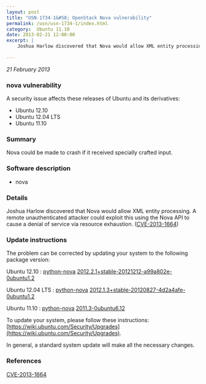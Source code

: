 ```yaml
---
layout: post
title: "USN-1734-1&#58; OpenStack Nova vulnerability"
permalink: /usn/usn-1734-1/index.html
category:  Ubuntu 11.10
date: 2013-02-21 12:00:00
excerpt: |
    Joshua Harlow discovered that Nova would allow XML entity processing. A remote unauthenticated attacker could exploit this using the Nova API to cause a denial of service via resource exhaustion. ([CVE-2013-1664](http://people.ubuntu.com/~ubuntu-security/cve/CVE-2013-1664)) 
    
--- 
```

 
 

*21 February 2013*

### nova vulnerability

A security issue affects these releases of Ubuntu and its derivatives:

* Ubuntu 12.10
* Ubuntu 12.04 LTS
* Ubuntu 11.10

### Summary

Nova could be made to crash if it received specially crafted input. 

### Software description

* nova 

### Details

Joshua Harlow discovered that Nova would allow XML entity processing. A remote unauthenticated attacker could exploit this using the Nova API to cause a denial of service via resource exhaustion. ([CVE-2013-1664](http://people.ubuntu.com/~ubuntu-security/cve/CVE-2013-1664)) 

### Update instructions

The problem can be corrected by updating your system to the following package version:

Ubuntu 12.10
 : [python-nova](https://launchpad.net/ubuntu/+source/nova) <span> [2012.2.1+stable-20121212-a99a802e-0ubuntu1.2](https://launchpad.net/ubuntu/+source/nova/2012.2.1+stable-20121212-a99a802e-0ubuntu1.2) </span> 

Ubuntu 12.04 LTS
 : [python-nova](https://launchpad.net/ubuntu/+source/nova) <span> [2012.1.3+stable-20120827-4d2a4afe-0ubuntu1.2](https://launchpad.net/ubuntu/+source/nova/2012.1.3+stable-20120827-4d2a4afe-0ubuntu1.2) </span> 

Ubuntu 11.10
 : [python-nova](https://launchpad.net/ubuntu/+source/nova) <span> [2011.3-0ubuntu6.12](https://launchpad.net/ubuntu/+source/nova/2011.3-0ubuntu6.12) </span> 

To update your system, please follow these instructions: [https://wiki.ubuntu.com/Security/Upgrades](https://wiki.ubuntu.com/Security/Upgrades).

In general, a standard system update will make all the necessary changes. 

### References

 
 [CVE-2013-1664](http://people.ubuntu.com/~ubuntu-security/cve/CVE-2013-1664)
 

